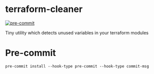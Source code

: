 # terraform-cleaner

[![pre-commit](https://img.shields.io/badge/pre--commit-enabled-brightgreen?logo=pre-commit&logoColor=white)](https://github.com/pre-commit/pre-commit)

Tiny utility which detects unused variables in your terraform modules

# Pre-commit

```shell
pre-commit install --hook-type pre-commit --hook-type commit-msg
```
